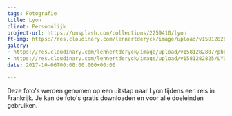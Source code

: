 ```yaml
---
tags: Fotografie
title: Lyon
client: Persoonlijk
project-url: https://unsplash.com/collections/2259410/lyon
ft-img: https://res.cloudinary.com/lennertderyck/image/upload/v1581282807/photo-1504882980278-1bb26861a895_1_xjwtzg.jpg
galery:
- https://res.cloudinary.com/lennertderyck/image/upload/v1581282807/photo-1504882980278-1bb26861a895_1_xjwtzg.jpg
- https://res.cloudinary.com/lennertderyck/image/upload/v1581282825/LYON_003_SMALL-1142x639_zkdg8g.jpg
date: 2017-10-06T00:00:00.000+00:00

---
```

Deze foto's werden genomen op een uitstap naar Lyon tijdens een reis in Frankrijk. Je kan de foto's gratis downloaden en voor alle doeleinden gebruiken.